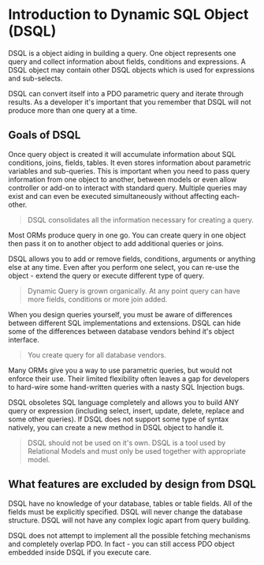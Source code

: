 # Introduction to Dynamic SQL Object (DSQL)

DSQL is a object aiding in building a query. One object represents one query and collect information about fields, conditions and expressions. A DSQL object may contain other DSQL objects which is used for expressions and sub-selects.DSQL can convert itself into a PDO parametric query and iterate through results. As a developer it's important that you remember that DSQL will not produce more than one query at a time.## Goals of DSQL	Once query object is created it will accumulate information about SQL conditions, joins, fields, tables. It even stores information about parametric variables and sub-queries. This is important when you need to pass query information from one object to another, between models or even allow controller or add-on to interact with standard query. Multiple queries may exist and can even be executed simultaneously without affecting each-other.> DSQL consolidates all the information necessary for creating a query.Most ORMs produce query in one go. You can create query in one object then pass it on to another object to add additional queries or joins.DSQL allows you to add or remove fields, conditions, arguments or anything else at any time. Even after you perform one select, you can re-use the object - extend the query or execute different type of query.> Dynamic Query is grown organically. At any point query can have more fields, conditions or more join added.When you design queries yourself, you must be aware of differences between different SQL implementations and extensions. DSQL can hide some of the differences between database vendors behind it's object interface.> You create query for all database vendors.Many ORMs give you a way to use parametric queries, but would not enforce their use. Their limited flexibility often leaves a gap for developers to hard-wire some hand-written queries with a nasty SQL Injection bugs.DSQL obsoletes SQL language completely and allows you to build ANY query or expression (including select, insert, update, delete, replace and some other queries). If DSQL does not support some type of syntax natively, you can create a new method in DSQL object to handle it.
> DSQL should not be used on it's own. DSQL is a tool used by Relational Models and must only be used together with appropriate model.## What features are excluded by design from DSQLDSQL have no knowledge of your database, tables or table fields. All of the fields must be explicitly specified. DSQL will never change the database structure. DSQL will not have any complex logic apart from query 
building.DSQL does not attempt to implement all the possible fetching mechanisms and completely overlap PDO. In fact - you can still access PDO object embedded inside DSQL if you execute care.